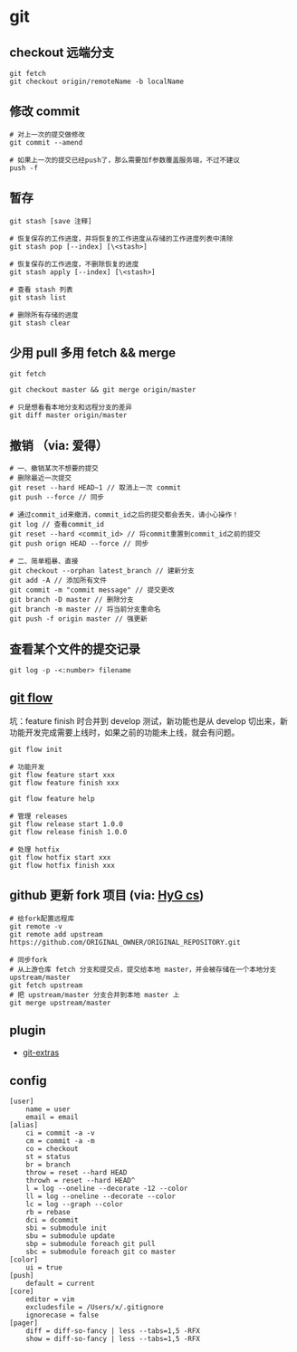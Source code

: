 # git

## checkout 远端分支
```
git fetch
git checkout origin/remoteName -b localName
```

## 修改 commit
```
# 对上一次的提交做修改
git commit --amend

# 如果上一次的提交已经push了，那么需要加f参数覆盖服务端，不过不建议
push -f
```

## 暂存
```
git stash [save 注释]

# 恢复保存的工作进度，并将恢复的工作进度从存储的工作进度列表中清除
git stash pop [--index] [\<stash>]

# 恢复保存的工作进度，不删除恢复的进度
git stash apply [--index] [\<stash>]

# 查看 stash 列表
git stash list

# 删除所有存储的进度
git stash clear 
```

## 少用 pull 多用 fetch && merge
```
git fetch

git checkout master && git merge origin/master

# 只是想看看本地分支和远程分支的差异
git diff master origin/master

```

## 撤销 （via: 爱得）
```
# 一、撤销某次不想要的提交
# 删除最近一次提交
git reset --hard HEAD~1 // 取消上一次 commit
git push --force // 同步 

# 通过commit_id来撤消，commit_id之后的提交都会丢失，请小心操作！
git log // 查看commit_id
git reset --hard <commit_id> // 将commit重置到commit_id之前的提交
git push orign HEAD --force // 同步

# 二、简单粗暴、直接
git checkout --orphan latest_branch // 建新分支
git add -A // 添加所有文件
git commit -m "commit message" // 提交更改
git branch -D master // 删除分支
git branch -m master // 将当前分支重命名
git push -f origin master // 强更新
```

## 查看某个文件的提交记录

```
git log -p -<:number> filename
```

## [git flow](https://www.git-tower.com/learn/git/ebook/cn/command-line/advanced-topics/git-flow)

坑：feature finish 时合并到 develop 测试，新功能也是从 develop 切出来，新功能开发完成需要上线时，如果之前的功能未上线，就会有问题。

```
git flow init

# 功能开发
git flow feature start xxx
git flow feature finish xxx

git flow feature help

# 管理 releases
git flow release start 1.0.0
git flow release finish 1.0.0

# 处理 hotfix
git flow hotfix start xxx
git flow hotfix finish xxx
```

## github 更新 fork 项目 (via: [HyG cs](https://www.zhihu.com/question/28676261/answer/44606041))
```shell
# 给fork配置远程库
git remote -v
git remote add upstream https://github.com/ORIGINAL_OWNER/ORIGINAL_REPOSITORY.git

# 同步fork
# 从上游仓库 fetch 分支和提交点，提交给本地 master，并会被存储在一个本地分支 upstream/master
git fetch upstream
# 把 upstream/master 分支合并到本地 master 上
git merge upstream/master
```

## plugin

- [git-extras](https://github.com/tj/git-extras/blob/master/Commands.md)

## config
```
[user]
	name = user
	email = email
[alias]
	ci = commit -a -v
	cm = commit -a -m
	co = checkout
	st = status
	br = branch
	throw = reset --hard HEAD
	throwh = reset --hard HEAD^
	l = log --oneline --decorate -12 --color
	ll = log --oneline --decorate --color
	lc = log --graph --color
	rb = rebase
	dci = dcommit
	sbi = submodule init
	sbu = submodule update
	sbp = submodule foreach git pull
	sbc = submodule foreach git co master
[color]
	ui = true
[push]
	default = current
[core]
	editor = vim
	excludesfile = /Users/x/.gitignore
	ignorecase = false
[pager]
	diff = diff-so-fancy | less --tabs=1,5 -RFX
	show = diff-so-fancy | less --tabs=1,5 -RFX
```
